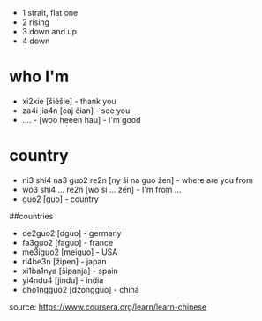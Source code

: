 * 1 strait, flat one
* 2 rising 
* 3 down and up 
* 4 down

# who I'm
* xi2xie [šiéšie] - thank you
* za4i jia4n [caj čian] - see you
* .... - [woo heeen hau] - I'm good

# country
* ni3 shi4 na3 guo2 re2n [ny ši na guo žen] -  where are you from
* wo3 shi4 ... re2n [wo ši ... žen] - I'm from ...
* guo2 [guo] - country

##countries

* de2guo2 [dguo] - germany
* fa3guo2 [faguo] - france
* me3iguo2 [meiguo] - USA
* ri4be3n [žipen] - japan
* xi1ba1nya [šipanja] - spain
* yi4ndu4 [jindu] - india
* dho1ngguo2 [džongguo] - china



source: https://www.coursera.org/learn/learn-chinese
